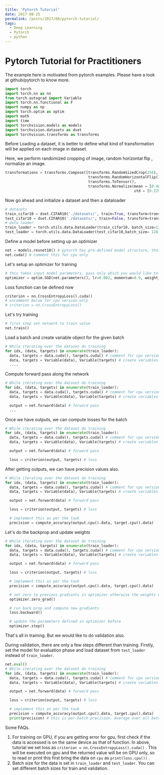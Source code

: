 ```yaml
---
title: 'Pytorch Tutorial'
date: 2017-08-25
permalink: /posts/2017/08/pytorch-tutorial/
tags:
  - Deep Learning
  - Pytorch
  - python
---
```

# Pytorch Tutorial for Practitioners

The example here is motivated from pytorch examples. Please have a look at github/pytorch to know more.

```python
import torch
import torch.nn as nn
from torch.autograd import Variable
import torch.nn.functional as F
import numpy as np
import torch.optim as optim
import math
import time
import torchvision.models as models
import torchvision.datasets as dset
import torchvision.transforms as transforms
```



Before Loading a dataset, it is better to define what kind of transformation will be applied on each image in dataset.

Here, we perform randomized cropping of image, random horizontal flip , normalize an image.

```python
transformations = transforms.Compose([transforms.RandomSizedCrop(256),
                                      transforms.RandomHorizontalFlip(),
                                      transforms.ToTensor(),
                                      transforms.Normalize(mean = [0.485, 0.456, 0.406],
                                                           std = [0.229, 0.224, 0.225])])
```



Now go ahead and initialize a dataset and then a dataloader

```python
# datasets
train_cifar10 = dset.CIFAR10('./datasets/', train=True, transform=transformations, download=True )
test_cifar10 = dset.CIFAR10('./datasets/', train=False, transform=transformations, download=True )
# data loader
train_loader = torch.utils.data.DataLoader(train_cifar10, batch_size=128, shuffle=True)
test_loader = torch.utils.data.DataLoader(test_cifar10,batch_size= 128,shuffle=True )
```



Define a model before setting up an optimizer

```python
net = models.resnet18() # pytorch has pre-defined model structure, that can be directly loaded.
net.cuda() # comment this for cpu only
```



Let's setup an optimizer for training

```python
# this takes input model parameters, pass only which you would like to train
optimizer = optim.SGD(net.parameters(), lr=0.002, momentum=0.9, weight_decay=1e-5)
```



Loss function can be defined now

```python
criterion = nn.CrossEntropyLoss().cuda()
# uncomment below for cpu version only
# criterion = nn.CrossEntropyLoss()
```



Let's try training

```python
# first step set network to train value
net.train()
```



Load a batch and create variable object for the given batch

```python
# While iterating over the dataset do training
for idx, (data, targets) in enumerate(train_loader):
  data, targets = data.cuda(), targets.cuda() # comment for cpu version
  data, targets = Variable(data), Variable(targets) # create variables for each
  ....

```



Compute forward pass along the network

```python
# While iterating over the dataset do training
for idx, (data, targets) in enumerate(train_loader):
  data, targets = data.cuda(), targets.cuda() # comment for cpu version
  data, targets = Variable(data), Variable(targets) # create variables for each

  output = net.forward(data) # forward pass
  ...
```



Once we have outputs, we can compute losses for the batch

```python
# While iterating over the dataset do training
for idx, (data, targets) in enumerate(train_loader):
  data, targets = data.cuda(), targets.cuda() # comment for cpu version
  data, targets = Variable(data), Variable(targets) # create variables for each

  output = net.forward(data) # forward pass

  loss = criterion(output, targets) # loss
```



After getting outputs, we can have precision  values also.

```python
# While iterating over the dataset do training
for idx, (data, targets) in enumerate(train_loader):
  data, targets = data.cuda(), targets.cuda() # comment for cpu version
  data, targets = Variable(data), Variable(targets) # create variables for each

  output = net.forward(data) # forward pass

  loss = criterion(output, targets) # loss

  # implement this as per the task
  precision = compute_accuracy(output.cpu().data, target.cpu().data)

```



Let's do the backprop and update weights

```python
# While iterating over the dataset do training
for idx, (data, targets) in enumerate(train_loader):
  data, targets = data.cuda(), targets.cuda() # comment for cpu version
  data, targets = Variable(data), Variable(targets) # create variables for each

  output = net.forward(data) # forward pass

  loss = criterion(output, targets) # loss

  # implement this as per the task
  precision = compute_accuracy(output.cpu().data, target.cpu().data)

  # set zero to previous gradients in optimizer otherwise the weights will be updated according to old values
  optimizer.zero_grad()

  # run back prop and compute new gradients
  loss.backward()

  # update the parameters defined in optimizer before
  optimizer.step()
```



That's all in training. But we would like to do validation also.

During validation, there are only a few steps different than training. Firstly, set the model for evaluation phase and load dataset from `test_loader` instead of `train_loader`.

```python
net.eval()
# While iterating over the dataset do training
for idx, (data, targets) in enumerate(train_loader):
  data, targets = data.cuda(), targets.cuda() # comment for cpu version
  data, targets = Variable(data), Variable(targets) # create variables for each

  output = net.forward(data) # forward pass

  loss = criterion(output, targets) # loss

  # implement this as per the task
  precision = compute_accuracy(output.cpu().data, target.cpu().data)
  print(precision) # this is per-batch precision. Average over all batches to get overall precision.

```



Some FAQs.

1. For training on GPU, if you are getting error for gpu, first check if the data is accessed is on the same device as that of function. In above, tutorial we set loss as `criterion = nn.CrossEntropyLoss().cuda()` . This will be executed on gpu and the returned value will be on GPU only, so to read or print this first bring the data on `cpu` as `print(loss.cpu())` .
2. Batch size for the data is set in `train_loader`  and `test_loader`. You can set different batch sizes for train and validation.  
